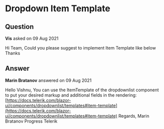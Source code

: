 # Dropdown Item Template

## Question

**Vis** asked on 09 Aug 2021

Hi Team, Could you please suggest to implement Item Template like below Thanks

## Answer

**Marin Bratanov** answered on 09 Aug 2021

Hello Vishnu, You can use the ItemTemplate of the dropdownlist component to put your desired markup and additional fields in the rendering: [https://docs.telerik.com/blazor-ui/components/dropdownlist/templates#item-template](https://docs.telerik.com/blazor-ui/components/dropdownlist/templates#item-template) Regards, Marin Bratanov Progress Telerik
